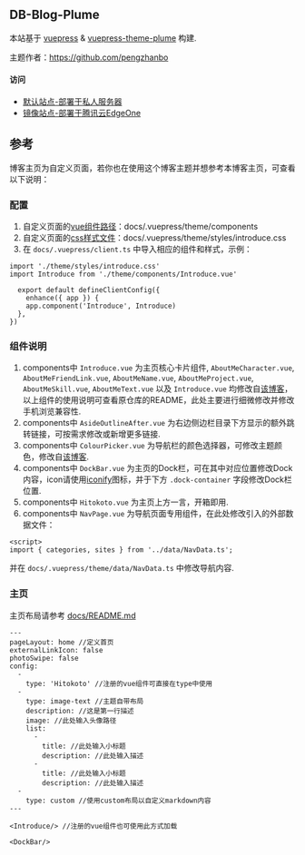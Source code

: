 ## DB-Blog-Plume

本站基于 [vuepress](https://vuepress.vuejs.org/) & [vuepress-theme-plume](https://github.com/pengzhanbo/vuepress-theme-plume) 构建.

主题作者：https://github.com/pengzhanbo


#### 访问
- [默认站点-部署于私人服务器](https://davidblackcn.cc)
- [镜像站点-部署于腾讯云EdgeOne](https://mirror.davidblackcn.cc)

## 参考

博客主页为自定义页面，若你也在使用这个博客主题并想参考本博客主页，可查看以下说明：

### 配置

1. 自定义页面的[vue组件路径](https://github.com/DavidBlackCN/DB-Blog-Plume/tree/main/docs/.vuepress/theme/components)：docs/.vuepress/theme/components
2. 自定义页面的[css样式文件](https://github.com/DavidBlackCN/DB-Blog-Plume/tree/main/docs/.vuepress/theme/styles)：docs/.vuepress/theme/styles/introduce.css
3. 在 `docs/.vuepress/client.ts` 中导入相应的组件和样式，示例：
```
import './theme/styles/introduce.css'
import Introduce from './theme/components/Introduce.vue'

  export default defineClientConfig({
    enhance({ app }) {
    app.component('Introduce', Introduce) 
  },
})
```

### 组件说明

1. components中 `Introduce.vue` 为主页核心卡片组件, `AboutMeCharacter.vue`, `AboutMeFriendLink.vue`, `AboutMeName.vue`, `AboutMeProject.vue`, `AboutMeSkill.vue`, `AboutMeText.vue` 以及 `Introduce.vue` 均修改自[该博客](https://github.com/zhenghaoyang24/hoey-blog-plume)，以上组件的使用说明可查看原仓库的README，此处主要进行细微修改并修改手机浏览兼容性.
2. components中 `AsideOutlineAfter.vue` 为右边侧边栏目录下方显示的额外跳转链接，可按需求修改或新增更多链接.
3. components中 `ColourPicker.vue` 为导航栏的颜色选择器，可修改主题颜色，修改自[该博客](https://github.com/physnya/blog).
4. components中 `DockBar.vue` 为主页的Dock栏，可在其中对应位置修改Dock内容，icon请使用[iconify](https://icon-sets.iconify.design/)图标，并于下方 `.dock-container` 字段修改Dock栏位置.
5. components中 `Hitokoto.vue` 为主页上方一言，开箱即用.
6. components中 `NavPage.vue` 为导航页面专用组件，在此处修改引入的外部数据文件：
```
<script>
import { categories, sites } from '../data/NavData.ts';
```
并在 `docs/.vuepress/theme/data/NavData.ts` 中修改导航内容.

### 主页

主页布局请参考 [docs/README.md](https://github.com/DavidBlackCN/DB-Blog-Plume/blob/main/docs/README.md)
```
---
pageLayout: home //定义首页
externalLinkIcon: false
photoSwipe: false
config:
  -
    type: 'Hitokoto' //注册的vue组件可直接在type中使用
  -
    type: image-text //主题自带布局
    description: //这是第一行描述
    image: //此处输入头像路径
    list:
      -
        title: //此处输入小标题
        description: //此处输入描述 
      -
        title: //此处输入小标题
        description: //此处输入描述 
  -
    type: custom //使用custom布局以自定义markdown内容
---

<Introduce/> //注册的vue组件也可使用此方式加载

<DockBar/>
```
